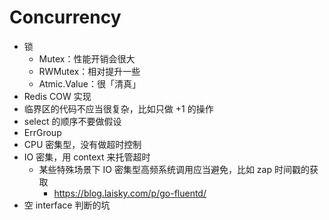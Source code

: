 # Concurrency

- 锁
    - Mutex：性能开销会很大
    - RWMutex：相对提升一些
    - Atmic.Value：很「清真」
- Redis COW 实现
- 临界区的代码不应当很复杂，比如只做 +1 的操作
- select 的顺序不要做假设
- ErrGroup
- CPU 密集型，没有做超时控制
- IO 密集，用 context 来托管超时
    - 某些特殊场景下 IO 密集型高频系统调用应当避免，比如 zap 时间戳的获取
        - <https://blog.laisky.com/p/go-fluentd/>
- 空 interface 判断的坑

